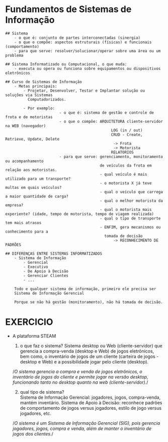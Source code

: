 # Fundamentos de Sistemas de Informação
    ## Sistema  
        - o que é: conjunto de partes interconectadas (sinergia) 
        - o que o compõe: aspectos estruturais (físicas) e funcionais (comportamento)
        - para que serve: resolver/solucionar/operar sobre uma área ou um problema

    ## Sistema Informatizado ou Computacional, o que muda:
        - executa ou opera ou funciona sobre equipamentos ou dispositivos eletrônicos

    ## Curso de Sistemas de Informação
        - Metas principais:
            - Projetar, Desenvolver, Testar e Implantar solução ou soluções via Sistemas
              Computadorizados.

            - Por exemplo: 
                            - o que é: sistema de gestão e controle de frota e de motoristas
                            - o que o compõe: ARQUITETURA cliente-servidor na WEB (navegador)
                                                   LOG (in / out)
                                                   CRUD - Create, Retrieve, Update, Delete
                                                    -> Frota
                                                    -> Motorista
                                                   RELATORIOS
                            - para que serve: gerenciamento, monitoramento ou acompanhamento
                                              de veículos da frota em relação aos motoristas.
                                              - qual veículo é mais utilizado para um transporte?
                                              - o motorista X já teve multas em quais veículos?
                                              - qual o veículo que carrega a maior quantidade de carga?
                                              - qual o melhor motorista da empresa?
                                              - qual o motorista mais experiente? (idade, tempo de motorista, tempo de viagem realizada) 
                                              - qual o tipo de transporte tem mais atrasos
                                              - ENFIM, gera mecanismos ou conhecimento para a 
                                                tomada de decisão
                                                    -> RECONHECIMENTO DE PADRÕES

    ## DIFERENÇAS ENTRE SISTEMAS INFORMATIZADOS
        - Sistema de Informação
            - Gerencial
            - Executivo
            - De Apoio à Decisão
            - Gerenciar Clientes
            - ...     

        Todo e qualquer sistema de informação, primeiro ele precisa ser 
        Sistema de Informação Gerencial            

        Porque se não há gestão (monitoramento), não há tomada de decisão.
                            


# EXERCICIO
  - A plataforma STEAM
    1) o que faz o sistema?
      Sistema desktop ou Web (cliente-servidor) que gerencia a compra-venda (desktop e Web) 
      de jogos eletrônicos, bem como, o inventário de jogos de um cliente 
      (carteira de jogos - desktop e Web) e a possibilidade jogar pelo cliente (desktop).

    /*O sistema gerencia a compra e venda de jogos eletrônicos, o inventário de jogos do cliente e 
    permite jogar na versão desktop, funcionando tanto no desktop quanto na web (cliente-servidor).*/
    
    
    2) qual tipo de sistema?   
      Sistema de Informação Gerencial: jogadores, jogos, compra-venda, mantém inventário.
      Sistema de Apoio à Decisão: reconhece padrões de comportamento de jogos versus jogadores,
        estilo de jogo versus jogadores, etc.

    /*O sistema é um Sistema de Informação Gerencial (SIG), pois gerencia jogadores, 
    jogos, compra e venda, além de manter o inventário de jogos dos clientes.*/


